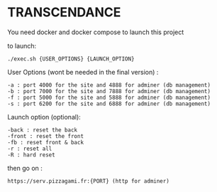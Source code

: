# TRANSCENDANCE

You need docker and docker compose to launch this project

to launch: 
```
./exec.sh {USER_OPTIONS} {LAUNCH_OPTION}
```
User Options (wont be needed in the final version) :
```
-a : port 4000 for the site and 4888 for adminer (db management)
-b : port 7000 for the site and 7888 for adminer (db management)
-f : port 5000 for the site and 5888 for adminer (db management)
-s : port 6200 for the site and 6888 for adminer (db management)
```

Launch option (optional):
```
-back : reset the back
-front : reset the front
-fb : reset front & back
-r : reset all
-R : hard reset 
```

then go on :
```
https://serv.pizzagami.fr:{PORT} (http for adminer)
```
